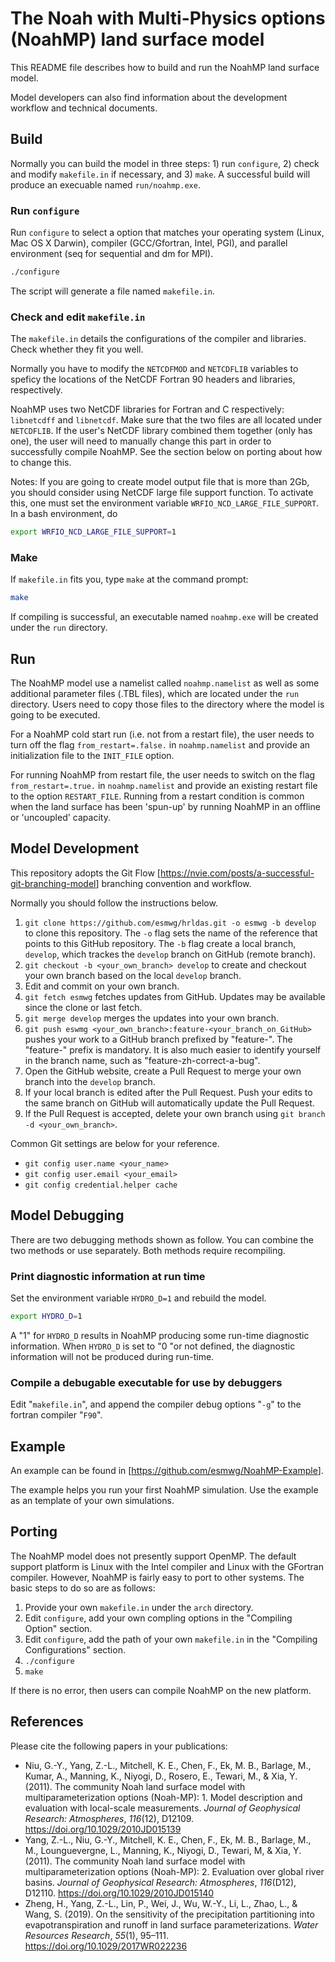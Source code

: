 # The Noah with Multi-Physics options (NoahMP) land surface model

This README file describes how to build and run the NoahMP land surface model.

Model developers can also find information about the development workflow and technical documents.

## Build

Normally you can build the model in three steps: 1) run `configure`, 2) check and modify `makefile.in` if necessary, and 3) `make`. A successful build will produce an execuable named `run/noahmp.exe`.

### Run `configure`

Run `configure` to select a option that matches your operating system (Linux, Mac OS X Darwin), compiler (GCC/Gfortran, Intel, PGI), and parallel environment (seq for sequential and dm for MPI).

```bash
./configure
```

The script will generate a file named `makefile.in`.

### Check and edit `makefile.in`

The `makefile.in` details the configurations of the compiler and libraries. Check whether they fit you well.

Normally you have to modify the `NETCDFMOD` and `NETCDFLIB` variables to speficy the locations of the NetCDF Fortran 90 headers and libraries, respectively.

NoahMP uses two NetCDF libraries for Fortran and C respectively:
`libnetcdff` and `libnetcdf`. Make sure that the two files are all located under `NETCDFLIB`. If the user's NetCDF library combined them together (only has one), the user will need to manually change this part in order to successfully compile NoahMP.
See the section below on porting about how to change this.

Notes: If you are going to create model output file that is more than 2Gb,
      you should consider using NetCDF large file support function. To activate
      this, one must set the environment variable `WRFIO_NCD_LARGE_FILE_SUPPORT`.
      In a bash environment, do

```bash
export WRFIO_NCD_LARGE_FILE_SUPPORT=1
```

### Make

If `makefile.in` fits you, type `make` at the command prompt:

```bash
make
```

If compiling is successful, an executable named `noahmp.exe` will be created under the `run` directory.

## Run

The NoahMP model use a namelist called `noahmp.namelist` as well as some additional parameter files (.TBL files), which are located under the `run` directory. Users need to copy those files to the directory where the model is going to be executed.

For a NoahMP cold start run (i.e. not from a restart file), the user needs to turn off the flag `from_restart=.false.` in `noahmp.namelist` and provide an initialization file to the `INIT_FILE` option.

For running NoahMP from restart file, the user needs to switch on the flag `from_restart=.true.` in `noahmp.namelist` and provide an existing restart file to the option `RESTART_FILE`. Running from a restart condition is common when the land surface has been
'spun-up' by running NoahMP in an offline or 'uncoupled' capacity.

## Model Development

This repository adopts the Git Flow [<https://nvie.com/posts/a-successful-git-branching-model>] branching convention and workflow.

Normally you should follow the instructions below.

1. `git clone https://github.com/esmwg/hrldas.git -o esmwg -b develop` to clone this repository. The `-o` flag sets the name of the reference that points to this GitHub repository. The `-b` flag create a local branch, `develop`, which trackes the `develop` branch on GitHub (remote branch).
2. `git checkout -b <your_own_branch> develop` to create and checkout your own branch based on the local `develop` branch.
3. Edit and commit on your own branch.
4. `git fetch esmwg` fetches updates from GitHub. Updates may be available since the clone or last fetch.
5. `git merge develop` merges the updates into your own branch.
6. `git push eswmg <your_own_branch>:feature-<your_branch_on_GitHub>` pushes your work to a GitHub branch prefixed by "feature-". The "feature-" prefix is mandatory. It is also much easier to identify yourself in the branch name, such as "feature-zh-correct-a-bug".
7. Open the GitHub website, create a Pull Request to merge your own branch into the `develop` branch.
8. If your local branch is edited after the Pull Request. Push your edits to the same branch on GitHub will automatically update the Pull Request.
9. If the Pull Request is accepted, delete your own branch using `git branch -d <your_own_branch>`.

Common Git settings are below for your reference.

- `git config user.name <your_name>`
- `git config user.email <your_email>`
- `git config credential.helper cache`

## Model Debugging

There are two debugging methods shown as follow. You can combine the two methods or use separately. Both methods require recompiling.

### Print diagnostic information at run time

Set the environment variable `HYDRO_D=1` and rebuild the model.

```bash
export HYDRO_D=1
```

A "1" for `HYDRO_D` results in NoahMP producing some run-time diagnostic information.
When `HYDRO_D` is set to "0 "or not defined, the diagnostic information will not be produced
during run-time.

### Compile a debugable executable for use by debuggers

Edit "`makefile.in`", and append the compiler debug options "`-g`" to the fortran compiler "`F90`".

## Example

An example can be found in [<https://github.com/esmwg/NoahMP-Example>].

The example helps you run your first NoahMP simulation. Use the example as an template of your own simulations.

## Porting

The NoahMP model does not presently support OpenMP. The default support platform is Linux
with the Intel compiler and Linux with the GFortran compiler. However, NoahMP is fairly easy to port to other systems.
The basic steps to do so are as follows:

1. Provide your own `makefile.in` under the `arch` directory.
2. Edit `configure`, add your own compling options in the "Compiling Option" section.
3. Edit `configure`, add the path of your own `makefile.in` in the "Compiling Configurations" section.
4. `./configure`
5. `make`

If there is no error, then users can compile  NoahMP on the new platform.

## References

Please cite the following papers in your publications:

- Niu, G.-Y., Yang, Z.-L., Mitchell, K. E., Chen, F., Ek, M. B., Barlage, M., Kumar, A., Manning, K., Niyogi, D., Rosero, E., Tewari, M., & Xia, Y. (2011). The community Noah land surface model with multiparameterization options (Noah-MP): 1. Model description and evaluation with local-scale measurements. _Journal of Geophysical Research: Atmospheres_, _116_(12), D12109. <https://doi.org/10.1029/2010JD015139>
- Yang, Z.-L., Niu, G.-Y., Mitchell, K. E., Chen, F., Ek, M. B., Barlage, M., M., Lounguevergne, L., Manning, K., Niyogi, D., Tewari, M, & Xia, Y. (2011). The community Noah land surface model with multiparameterization options (Noah-MP): 2. Evaluation over global river basins. _Journal of Geophysical Research: Atmospheres_, _116_(D12), D12110. <https://doi.org/10.1029/2010JD015140>
- Zheng, H., Yang, Z.-L., Lin, P., Wei, J., Wu, W.-Y., Li, L., Zhao, L., & Wang, S. (2019). On the sensitivity of the precipitation partitioning into evapotranspiration and runoff in land surface parameterizations. _Water Resources Research_, _55_(1), 95–111. <https://doi.org/10.1029/2017WR022236>
